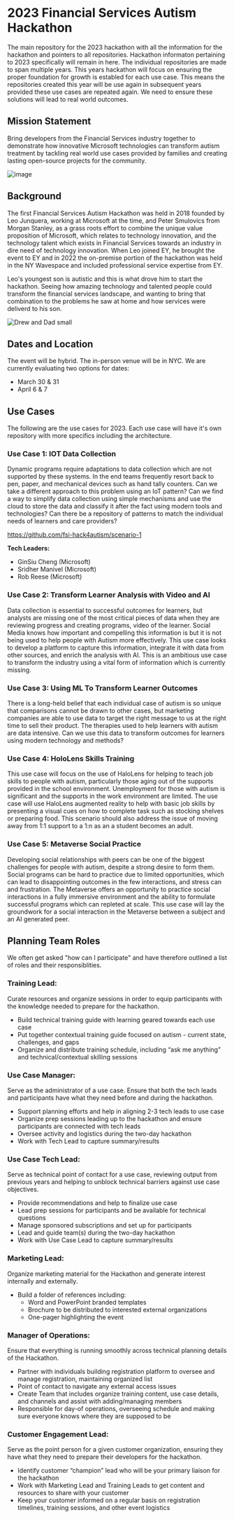 # 2023 Financial Services Autism Hackathon
The main repository for the 2023 hackathon with all the information for the hackathon and pointers to all repositories. Hackathon informaton pertaining to 2023 specifically will remain in here. The individual repositories are made to span multiple years. This years hackathon will focus on ensuring the proper foundation for growth is establed for each use case. This means the repositories created this year will be use again in subsequent years provided these use cases are repeated again. We need to ensure these solutions will lead to real world outcomes.

## Mission Statement
Bring developers from the Financial Services industry together to demonstrate how innovative Microsoft technologies can transform autism treatment by tackling real world use cases provided by families and creating lasting open-source projects for the community.

![image](https://user-images.githubusercontent.com/4500512/212386856-50328c9e-3699-4aec-8c68-6d889e043c05.png)

## Background
The first Financial Services Autism Hackathon was held in 2018 founded by Leo Junquera, working at Microsoft at the time, and Peter Smulovics from Morgan Stanley, as a grass roots effort to combine the unique value proposition of Microsoft, which relates to technology innovation, and the technology talent which exists in Financial Services towards an industry in dire need of technology innovation. When Leo joined EY, he brought the event to EY and in 2022 the on-premise portion of the hackathon was held in the NY Wavespace and included professional service expertise from EY.

Leo's youngest son is autistic and this is what drove him to start the hackathon. Seeing how amazing technology and talented people could transform the financial services landscape, and wanting to bring that combination to the problems he saw at home and how services were deliverd to his son.

![Drew and Dad small](https://user-images.githubusercontent.com/4500512/214086655-4bfa9a63-f802-441d-a1ba-b7b564ecba85.jpg)


## Dates and Location
The event will be hybrid. The in-person venue will be in NYC. We are currently evaluating two options for dates: 
- March 30 & 31
- April 6 & 7

## Use Cases
The following are the use cases for 2023. Each use case will have it's own repository with more specifics including the architecture.

### Use Case 1: IOT Data Collection
Dynamic programs require adaptations to data collection which are not supported by these systems. In the end teams frequently resort back to pen, paper, and mechanical devices such as hand tally counters. Can we take a different approach to this problem using an IoT pattern? Can we find a way to simplify data collection using simple mechanisms and use the cloud to store the data and classify it after the fact using modern tools and technologies? Can there be a repository of patterns to match the individual needs of learners and care providers?

https://github.com/fsi-hack4autism/scenario-1

**Tech Leaders:**
- GinSiu Cheng (Microsoft)
- Sridher Manivel (Microsoft)
- Rob Reese (Microsoft)


### Use Case 2: Transform Learner Analysis with Video and AI
Data collection is essential to successful outcomes for learners, but analysts are missing one of the most critical pieces of data when they are reviewing progress and creating programs, video of the learner. Social Media knows how important and compelling this information is but it is not being used to help people with Autism more effectively. This use case looks to develop a platform to capture this information, integrate it with data from other sources, and enrich the analysis with AI. This is an ambitious use case to transform the industry using a vital form of information which is currently missing.


### Use Case 3: Using ML To Transform Learner Outcomes
There is a long-held belief that each individual case of autism is so unique that comparisons cannot be drawn to other cases, but marketing companies are able to use data to target the right message to us at the right time to sell their product. The therapies used to help learners with autism are data intensive. Can we use this data to transform outcomes for learners using modern technology and methods?



### Use Case 4: HoloLens Skills Training
This use case will focus on the use of HaloLens for helping to teach job skills to people with autism, particularly those aging out of the supports provided in the school environment. Unemployment for those with autism is significant and the supports in the work environment are limited. The use case will use HaloLens augmented reality to help with basic job skills by presenting a visual cues on how to complete task such as stocking shelves or preparing food. This scenario should also address the issue of moving away from 1:1 support to a 1:n as an a student becomes an adult.



### Use Case 5: Metaverse Social Practice
Developing social relationships with peers can be one of the biggest challenges for people with autism, despite a strong desire to form them. Social programs can be hard to practice due to limited opportunities, which can lead to disappointing outcomes in the few interactions, and stress can and frustration. The Metaverse offers an opportunity to practice social interactions in a fully immersive environment and the ability to formulate successful programs which can repleted at scale. This use case will lay the groundwork for a social interaction in the Metaverse between a subject and an AI generated peer.

## Planning Team Roles
We often get asked "how can I participate" and have therefore outlined a list of roles and their responsiblities.

### Training Lead:
Curate resources and organize sessions in order to equip participants with the knowledge needed to prepare for the hackathon.
- Build technical training guide with learning geared towards each use case
- Put together contextual training guide focused on autism -  current state, challenges, and gaps
- Organize and distribute training schedule, including “ask me anything” and technical/contextual skilling sessions


### Use Case Manager:
Serve as the administrator of a use case. Ensure that both the tech leads and participants have what they need before and during the hackathon. 
- Support planning efforts and help in aligning 2-3 tech leads to use case
- Organize prep sessions leading up to the hackathon and ensure participants are connected with tech leads
- Oversee activity and logistics during the two-day hackathon
- Work with Tech Lead to capture summary/results


### Use Case Tech Lead:
Serve as technical point of contact for a use case, reviewing output from previous years and helping to unblock technical barriers against use case objectives. 
- Provide recommendations and help to finalize use case 
- Lead prep sessions for participants and be available for technical questions
- Manage sponsored subscriptions and set up for participants
- Lead and guide team(s) during the two-day hackathon
- Work with Use Case Lead to capture summary/results


### Marketing Lead:
Organize marketing material for the Hackathon and generate interest internally and externally. 
- Build a folder of references including: 
  - Word and PowerPoint branded templates
  - Brochure to be distributed to interested external organizations
  - One-pager highlighting the event


### Manager of Operations:
Ensure that everything is running smoothly across technical planning details of the Hackathon. 
- Partner with individuals building registration platform to oversee and manage registration, maintaining organized list
- Point of contact to navigate any external access issues
- Create Team that includes organize training content, use case details, and channels and assist with adding/managing members
- Responsible for day-of operations, overseeing schedule and making sure everyone knows where they are supposed to be


### Customer Engagement Lead:
Serve as the point person for a given customer organization, ensuring they have what they need to prepare their developers for the hackathon. 
- Identify customer “champion” lead who will be your primary liaison for the hackathon
- Work with Marketing Lead and Training Leads to get content and resources to share with your customer
- Keep your customer informed on a regular basis on registration timelines, training sessions, and other event logistics



  
 






